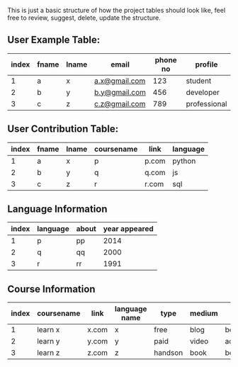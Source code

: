 This is just a basic structure of how the project tables should look like, feel free to review, suggest, delete, update the structure.

## User Example Table:

| index | fname | lname | email         | phone no | profile      |
|-------|-------|-------|---------------|----------|--------------|
| 1     | a     | x     | a.x@gmail.com | 123      | student      |
| 2     | b     | y     | b.y@gmail.com | 456      | developer    |
| 3     | c     | z     | c.z@gmail.com | 789      | professional |

## User Contribution Table:

| index | fname | lname | coursename | link  | language |
|-------|-------|-------|------------|-------|----------|
| 1     | a     | x     | p          | p.com | python   |
| 2     | b     | y     | q          | q.com | js       |
| 3     | c     | z     | r          | r.com | sql      |

## Language Information

| index | language | about | year appeared |
|-------|----------|-------|---------------|
| 1     | p        | pp    | 2014          |
| 2     | q        | qq    | 2000          |
| 3     | r        | rr    | 1991          |

## Course Information

| index | coursename | link  | language name | type    | medium | level    | submitted by |
|-------|------------|-------|---------------|---------|--------|----------|--------------|
| 1     | learn x    | x.com | x             | free    | blog   | beginner | user1        |
| 2     | learn y    | y.com | y             | paid    | video  | advanced | user2        |
| 3     | learn z    | z.com | z             | handson | book   | beginner | user3        |

